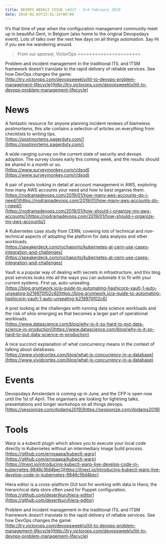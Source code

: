```yaml
---
title: DEVOPS WEEKLY ISSUE \#423 - 3rd February 2019 
date: 2019-02-03T15:41:15+00:00
---
```


It’s that time of year when the configuration management community meet up in beautiful Gent, in Belgium (also home to the original Devopsdays event). Lots of talks over the next few days on all things automation. Say Hi if you see me wandering around.


>From our sponsor, VictorOps
======================

Problem and incident management in the traditional ITIL and ITSM framework doesn’t translate to the rapid delivery of reliable services. See how DevOps changes the game:
<br>[http://try.victorops.com/devopsweekly/itil-to-devops-problem-management-lifecycle](http://try.victorops.com/devopsweekly/itil-to-devops-problem-management-lifecycle)


News
====

A fantastic resource for anyone planning incident reviews of blameless postmortems, this site contains a selection of articles on everything from checklists to writing tips.
<br>[https://postmortems.pagerduty.com/](https://postmortems.pagerduty.com/)


A wide-ranging survey on the current state of security and devops adoption. The survey closes early this coming week, and the results should be shared in a month or so.
<br>[https://www.surveymonkey.com/r/dsod](https://www.surveymonkey.com/r/dsod)


A pair of posts looking in detail at account management in AWS, exploring how many AWS accounts your need and how to best organise them.
<br>[https://nodramadevops.com/2019/01/how-many-aws-accounts-do-i-need/](https://nodramadevops.com/2019/01/how-many-aws-accounts-do-i-need/)
<br>[https://nodramadevops.com/2019/01/how-should-i-organize-my-aws-accounts/](https://nodramadevops.com/2019/01/how-should-i-organize-my-aws-accounts/)


A Kubernetes case study from CERN, covering lots of technical and non-technical aspects of adopting the platform for data analysis and other workloads.
<br>[https://speakerdeck.com/rochaporto/kubernetes-at-cern-use-cases-integration-and-challenges](https://speakerdeck.com/rochaporto/kubernetes-at-cern-use-cases-integration-and-challenges)


Vault is a popular way of dealing with secrets in infrastructure, and this blog post services looks into all the ways you can automate it to fit with your current systems. First up, auto-unsealing.
<br>[https://blog.gruntwork.io/a-guide-to-automating-hashicorp-vault-1-auto-unsealing-b219970f02c6](https://blog.gruntwork.io/a-guide-to-automating-hashicorp-vault-1-auto-unsealing-b219970f02c6)


A post looking at the challenges with running data science workloads and the risk of silos emerging as that becomes a larger part of operational workloads.
<br>[https://www.datascience.com/blog/why-is-it-so-hard-to-put-data-science-in-production](https://www.datascience.com/blog/why-is-it-so-hard-to-put-data-science-in-production)


A nice succinct explanation of what concurrency means in the context of talking about databases.
<br>[https://www.vividcortex.com/blog/what-is-concurrency-in-a-database](https://www.vividcortex.com/blog/what-is-concurrency-in-a-database)


Events
======

Devopsdays Amsterdam is coming up in June, and the CFP is open now until the 1st of April. The organisers are looking for lightning talks, presentations and longer workshops on all things devops.
<br>[https://sessionize.com/dodams2019](https://sessionize.com/dodams2019)


Tools
====

Warp is a kubectl plugin which allows you to execute your local code directly in Kubernetes without an intermediary image build process.
<br>[https://github.com/ernoaapa/kubectl-warp](https://github.com/ernoaapa/kubectl-warp)
<br>[https://itnext.io/introducing-kubectl-warp-live-develop-code-in-kubernetes-9846c16d4bec](https://itnext.io/introducing-kubectl-warp-live-develop-code-in-kubernetes-9846c16d4bec)


Hiera editor is a cross-platform GUI tool for working with data in Hiera, the hierarchical data store often used for Puppet configuration.
<br>[https://github.com/desertkun/hiera-editor](https://github.com/desertkun/hiera-editor)


Problem and incident management in the traditional ITIL and ITSM framework doesn’t translate to the rapid delivery of reliable services. See how DevOps changes the game:
<br>[http://try.victorops.com/devopsweekly/itil-to-devops-problem-management-lifecycle](http://try.victorops.com/devopsweekly/itil-to-devops-problem-management-lifecycle)



